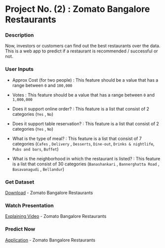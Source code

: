 # Project No. (2) : Zomato Bangalore Restaurants

### Description
Now, investors or customers can find out the best restaurants over the data.
This is a web app to predict if a restaurant is recommended / successful or not.

### User Inputs
- Approx Cost (for two people) : This feature should be a value that has a range between `0` and `100,000`

- Votes : This feature should be a value that has a range between `0` and `1,000,000`

- Does it support online order? : This feature is a list that consist of 2 categories (`Yes` , `No`)

- Does it support table reservation? : This feature is a list that consist of 2 categories (`Yes` , `No`)

- What is the type of meal? : This feature is a list that consist of 7 categories (`Cafes` , `Delivery` , `Desserts`, `Dine-out`, `Drinks & nightlife`, `Pubs and bars`, `Buffet`)

- What is the neighborhood in which the restaurant is listed? : This feature is a list that consist of 30 categories (`Banashankari` , `Bannerghatta Road` , `Basavanagudi` , `Bellandur`)

### Get Dataset
[Download](https://drive.google.com/file/d/1w7Byhl3ZczZlthJcOjLioh7P_KuqEC_t/view?usp=sharing) - Zomato Bangalore Restaurants

### Watch Presentation
[Explaining Video](https://youtu.be/BL8zfQqcFUk) - Zomato Bangalore Restaurants

### Predict Now
[Application](https://mohammedhmalawyscientist-zomato-bangalore-restaurant-app-530b7f.streamlit.app/) - Zomato Bangalore Restaurants
